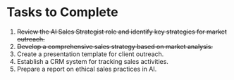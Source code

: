 # Tasks to Complete

1. ~~Review the AI Sales Strategist role and identify key strategies for market outreach.~~
2. ~~Develop a comprehensive sales strategy based on market analysis.~~
3. Create a presentation template for client outreach.
4. Establish a CRM system for tracking sales activities.
5. Prepare a report on ethical sales practices in AI.

